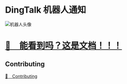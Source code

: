 # DingTalk 机器人通知


![机器人头像](jenkins-logo.png)


#    [💯　能看到吗？这是文档！！！](https://jenkinsci.github.io/dingtalk-plugin/)

## Contributing

 [🍻　Contributing](./CONTRIBUTING.md)
